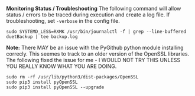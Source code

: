 
**Monitoring Status / Troubleshooting**
The following command will allow status / errors to be traced during execution and create a log file.
If troubleshooting, set `-verbose` in the config file.

`sudo SYSTEMD_LESS=RXMK /usr/bin/journalctl -f | grep --line-buffered duetBackup | tee backup.log`

**Note:** There MAY be an issue with the PyGithub python module installing correcly.  This seemes to track to an older version of the OpenSSL libraries.
The following fixed the issue for me - I WOULD NOT TRY THIS UNLESS YOU REALLY KNOW WHAT YOU ARE DOING.
```
sudo rm -rf /usr/lib/python3/dist-packages/OpenSSL
sudo pip3 install pyOpenSSL
sudo pip3 install pyOpenSSL --upgrade
```